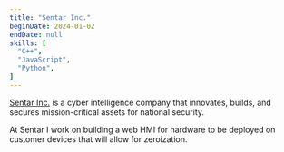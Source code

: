```yaml
---
title: "Sentar Inc."
beginDate: 2024-01-02
endDate: null
skills: [
  "C++",
  "JavaScript",
  "Python",
]
---
```


[Sentar Inc.](https://www.sentar.com/) is a cyber intelligence company that innovates, builds, and secures
mission-critical assets for national security.

At Sentar I work on building a web HMI for hardware to be deployed on customer devices that will allow for zeroization.